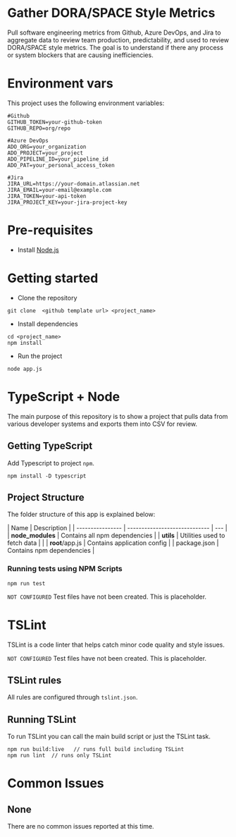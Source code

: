 # Gather DORA/SPACE Style Metrics

Pull software engineering metrics from Github, Azure DevOps, and Jira to aggregate data to review team production, predictability, and used to review DORA/SPACE style metrics. The goal is to understand if there any process or system blockers that are causing inefficiencies.

# Environment vars

This project uses the following environment variables:

```
#Github
GITHUB_TOKEN=your-github-token
GITHUB_REPO=org/repo

#Azure DevOps
ADO_ORG=your_organization
ADO_PROJECT=your_project
ADO_PIPELINE_ID=your_pipeline_id
ADO_PAT=your_personal_access_token

#Jira
JIRA_URL=https://your-domain.atlassian.net
JIRA_EMAIL=your-email@example.com
JIRA_TOKEN=your-api-token
JIRA_PROJECT_KEY=your-jira-project-key
```

# Pre-requisites

-   Install [Node.js](https://nodejs.org/en/)

# Getting started

-   Clone the repository

```
git clone  <github template url> <project_name>
```

-   Install dependencies

```
cd <project_name>
npm install
```

-   Run the project

```
node app.js
```

# TypeScript + Node

The main purpose of this repository is to show a project that pulls data from various developer systems and exports them into CSV for review.

## Getting TypeScript

Add Typescript to project `npm`.

```
npm install -D typescript
```

## Project Structure

The folder structure of this app is explained below:

| Name             | Description                   |
| ---------------- | ----------------------------- | --- |
| **node_modules** | Contains all npm dependencies |
| **utils**        | Utilities used to fetch data  |     |
| **root**/app.js  | Contains application config   |
| package.json     | Contains npm dependencies     |

### Running tests using NPM Scripts

```
npm run test

```

`NOT CONFIGURED` Test files have not been created. This is placeholder.

# TSLint

TSLint is a code linter that helps catch minor code quality and style issues.

`NOT CONFIGURED` Test files have not been created. This is placeholder.

## TSLint rules

All rules are configured through `tslint.json`.

## Running TSLint

To run TSLint you can call the main build script or just the TSLint task.

```
npm run build:live   // runs full build including TSLint
npm run lint  // runs only TSLint
```

# Common Issues

## None

There are no common issues reported at this time.
